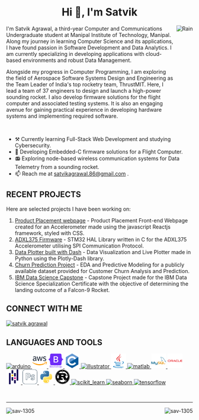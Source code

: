 <h1 align=center>Hi 👋, I'm Satvik</h1>

<img src="https://github.com/sav-1305/sav-1305/assets/115809311/e7fbb5eb-8341-46fd-8f21-27820279b602" alt="Rain" align="right" height="300" style="margin-left: 5px"/>

I'm Satvik Agrawal, a third-year Computer and Communications Undergraduate student at Manipal Institute of Technology, Manipal. Along my journey in learning Computer Science and its applications, I have found passion in Software Development and Data Analytics. I am currently specializing in developing applications with cloud-based environments and robust Data Management.

Alongside my progress in Computer Programming, I am exploring the field of Aerospace Software Systems Design and Engineering as the Team Leader of India's top rocketry team, ThrustMIT. Here, I lead a team of 37 engineers to design and launch a high-power sounding rocket. I also develop firmware solutions for the flight computer and associated testing systems. It is also an engaging avenue for gaining practical experience in developing hardware systems and implementing required software.

<br />

- ⚒️ Currently learning Full-Stack Web Development and studying Cybersecurity.
- 🚀 Developing Embedded-C firmware solutions for a Flight Computer.
- 📻 Exploring node-based wireless communication systems for Data Telemetry from a sounding rocket.
- 📫 Reach me at satvikagrawal.86@gmail.com .

<h2 align: left>RECENT PROJECTS</h2>
Here are selected projects I have been working on:

1. [Product Placement webpage](https://github.com/sav-1305/analogdevices-product-webpage) - Product Placement Front-end Webpage created for an Accelerometer made using the javascript Reactjs framework, styled with CSS. 
2. [ADXL375 Firmware](https://github.com/sav-1305/STM32F4XX-ADXL375) - STM32 HAL Library written in C for the ADXL375 Accelerometer utilising SPI Communication Protocol.
3. [Data Plotter built with Dash](https://github.com/sav-1305/Data-Plotter-Dash) - Data Visualization and Live Plotter made in Python using the Plotly-Dash library.
4. [Churn Prediction Project](https://github.com/sav-1305/Churn-Prediction-Project) - EDA and Predictive Modeling for a publicly available dataset provided for Customer Churn Analysis and Prediction.
5. [IBM Data Science Capstone](https://github.com/sav-1305/IBM-Data-Science-Capstone) - Capstone Project made for the IBM Data Science Specialization Certificate with the objective of determining the landing outcome of a Falcon-9 Rocket.

<h2 align: left>CONNECT WITH ME</h2>
<p align: left>

<a href="https://www.linkedin.com/in/satvik-agrawal-47368b264/" target="blank"><img align="center" src="https://raw.githubusercontent.com/rahuldkjain/github-profile-readme-generator/master/src/images/icons/Social/linked-in-alt.svg" alt="satvik agrawal" height="30" width="40" /></a>

</p>

<h2 align: left>LANGUAGES AND TOOLS</h2>

<p align="left"> <a href="https://www.arduino.cc/" target="_blank" rel="noreferrer"> <img src="https://cdn.worldvectorlogo.com/logos/arduino-1.svg" alt="arduino" width="40" height="40"/> </a> <a href="https://aws.amazon.com" target="_blank" rel="noreferrer"> <img src="https://raw.githubusercontent.com/devicons/devicon/master/icons/amazonwebservices/amazonwebservices-original-wordmark.svg" alt="aws" width="40" height="40"/> </a> <a href="https://getbootstrap.com" target="_blank" rel="noreferrer"> <img src="https://raw.githubusercontent.com/devicons/devicon/master/icons/bootstrap/bootstrap-plain-wordmark.svg" alt="bootstrap" width="40" height="40"/> </a> <a href="https://www.cprogramming.com/" target="_blank" rel="noreferrer"> <img src="https://raw.githubusercontent.com/devicons/devicon/master/icons/c/c-original.svg" alt="c" width="40" height="40"/> </a> <a href="https://www.adobe.com/in/products/illustrator.html" target="_blank" rel="noreferrer"> <img src="https://www.vectorlogo.zone/logos/adobe_illustrator/adobe_illustrator-icon.svg" alt="illustrator" width="40" height="40"/> </a> <a href="https://www.java.com" target="_blank" rel="noreferrer"> <img src="https://raw.githubusercontent.com/devicons/devicon/master/icons/java/java-original.svg" alt="java" width="40" height="40"/> </a> <a href="https://www.mathworks.com/" target="_blank" rel="noreferrer"> <img src="https://upload.wikimedia.org/wikipedia/commons/2/21/Matlab_Logo.png" alt="matlab" width="40" height="40"/> </a> <a href="https://www.mysql.com/" target="_blank" rel="noreferrer"> <img src="https://raw.githubusercontent.com/devicons/devicon/master/icons/mysql/mysql-original-wordmark.svg" alt="mysql" width="40" height="40"/> </a> <a href="https://www.oracle.com/" target="_blank" rel="noreferrer"> <img src="https://raw.githubusercontent.com/devicons/devicon/master/icons/oracle/oracle-original.svg" alt="oracle" width="40" height="40"/> </a> <a href="https://pandas.pydata.org/" target="_blank" rel="noreferrer"> <img src="https://raw.githubusercontent.com/devicons/devicon/2ae2a900d2f041da66e950e4d48052658d850630/icons/pandas/pandas-original.svg" alt="pandas" width="40" height="40"/> </a> <a href="https://www.photoshop.com/en" target="_blank" rel="noreferrer"> <img src="https://raw.githubusercontent.com/devicons/devicon/master/icons/photoshop/photoshop-line.svg" alt="photoshop" width="40" height="40"/> </a> <a href="https://www.python.org" target="_blank" rel="noreferrer"> <img src="https://raw.githubusercontent.com/devicons/devicon/master/icons/python/python-original.svg" alt="python" width="40" height="40"/> </a> <a href="https://www.rust-lang.org" target="_blank" rel="noreferrer"> <img src="https://raw.githubusercontent.com/devicons/devicon/master/icons/rust/rust-plain.svg" alt="rust" width="40" height="40"/> </a> <a href="https://scikit-learn.org/" target="_blank" rel="noreferrer"> <img src="https://upload.wikimedia.org/wikipedia/commons/0/05/Scikit_learn_logo_small.svg" alt="scikit_learn" width="40" height="40"/> </a> <a href="https://seaborn.pydata.org/" target="_blank" rel="noreferrer"> <img src="https://seaborn.pydata.org/_images/logo-mark-lightbg.svg" alt="seaborn" width="40" height="40"/> </a> <a href="https://www.tensorflow.org" target="_blank" rel="noreferrer"> <img src="https://www.vectorlogo.zone/logos/tensorflow/tensorflow-icon.svg" alt="tensorflow" width="40" height="40"/> </a> </p>

<br />

---

<p><img align="left" src="https://github-readme-stats.vercel.app/api/top-langs?username=sav-1305&show_icons=true&theme=tokyonight&locale=en&layout=compact" alt="sav-1305" /></p>

<p>&nbsp;<img align="right" src="https://github-readme-stats.vercel.app/api?username=sav-1305&show_icons=true&theme=tokyonight&locale=en" alt="sav-1305" /></p>


